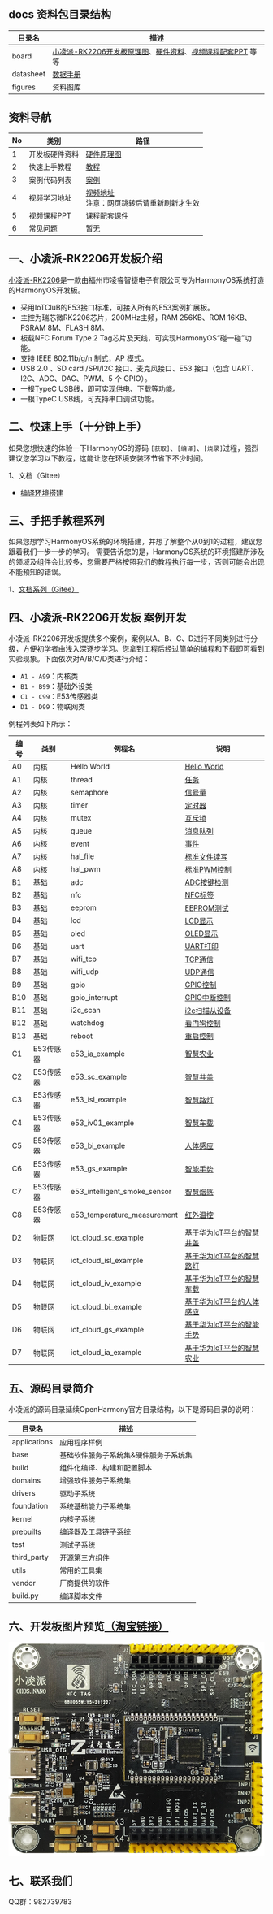 ## docs 资料包目录结构

| 目录名    | 描述                                                                                                                                                                                                                                                                        |
| --------- | --------------------------------------------------------------------------------------------------------------------------------------------------------------------------------------------------------------------------------------------------------------------------- |
| board     | [小凌派-RK2206开发板原理图](/vendor/lockzhiner/rk2206/docs/board/硬件原理图/小凌派开发板原理图/小凌派开发板底板原理图.pdf)、[硬件资料](/vendor/lockzhiner/rk2206/docs/board/硬件原理图/小凌派开发板原理图)、[视频课程配套PPT](/vendor/lockzhiner/rk2206/docs/board/课程配套PPT) 等等 |
| datasheet | [数据手册](/vendor/lockzhiner/rk2206/docs/datasheet)                                                                                                                                                                                                                           |
| figures   | 资料图库                                                                                                                                                                                                                                                                    |

## 资料导航

| No   | 类别           | 路径                                                         |
| ---- | -------------- | ------------------------------------------------------------ |
| 1    | 开发板硬件资料 | [硬件原理图](/vendor/lockzhiner/rk2206/docs/board/硬件原理图) |
| 2    | 快速上手教程   | [教程](/vendor/lockzhiner/rk2206/README_zh.md)               |
| 3    | 案例代码列表   | [案例](/vendor/lockzhiner/rk2206/samples/README_zh.md)       |
| 4    | 视频学习地址   | [视频地址](https://www.bilibili.com/list/1360647720?sid=2088027&desc=1&oid=684096173&bvid=BV1aU4y1m73b)<br>注意：网页跳转后请重新刷新才生效 |
| 5    | 视频课程PPT    | [课程配套课件](/vendor/lockzhiner/rk2206/docs/board/课程配套课件) |
| 6    | 常见问题       | 暂无                                                         |

## 一、小凌派-RK2206开发板介绍

[小凌派-RK2206](https://item.taobao.com/item.htm?id=664707670233)是一款由福州市凌睿智捷电子有限公司专为HarmonyOS系统打造的HarmonyOS开发板。

* 采用IoTCluB的E53接口标准，可接入所有的E53案例扩展板。
* 主控为瑞芯微RK2206芯片，200MHz主频，RAM 256KB、ROM 16KB、PSRAM 8M、FLASH 8M。
* 板载NFC Forum Type 2 Tag芯片及天线，可实现HarmonyOS“碰一碰”功能。
* 支持 IEEE 802.11b/g/n 制式，AP 模式。
* USB 2.0 、SD card /SPI/I2C 接口、麦克风接口、E53 接口（包含 UART、 I2C、ADC、DAC、PWM、5 个 GPIO）。
* 一根TypeC USB线，即可实现供电、下载等功能。
* 一根TypeC USB线，可支持串口调试功能。

## 二、快速上手（十分钟上手）

如果您想快速的体验一下HarmonyOS的源码 `[获取]`、`[编译]`、`[烧录]`过程，强烈建议您学习以下教程，这能让您在环境安装环节省下不少时间。

1、文档（Gitee）

* [编译环境搭建](/vendor/lockzhiner/rk2206/README_zh.md)

## 三、手把手教程系列

如果您想学习HarmonyOS系统的环境搭建，并想了解整个从0到1的过程，建议您跟着我们一步一步的学习。
需要告诉您的是，HarmonyOS系统的环境搭建所涉及的领域及组件会比较多，您需要严格按照我们的教程执行每一步，否则可能会出现不能预知的错误。

1、[文档系列（Gitee）](/vendor/lockzhiner/rk2206/docs/board/课程配套课件)

## 四、小凌派-RK2206开发板 案例开发

小凌派-RK2206开发板提供多个案例，案例以A、B、C、D进行不同类别进行分级，方便初学者由浅入深逐步学习。您拿到工程后经过简单的编程和下载即可看到实验现象。下面依次对A/B/C/D类进行介绍：

* `A1 - A99`：内核类
* `B1 - B99`：基础外设类
* `C1 - C99`：E53传感器类
* `D1 - D99`：物联网类

例程列表如下所示：

| 编号 | 类别      | 例程名                  | 说明                                                                                                       |
| ---- | --------- | ----------------------- | ---------------------------------------------------------------------------------------------------------- |
| A0   | 内核      | Hello World             | [Hello World](/vendor/lockzhiner/rk2206/samples/a0_hello_world/README_zh.md)     |
| A1   | 内核      | thread                  | [任务](/vendor/lockzhiner/rk2206/samples/a1_kernal_task/README_zh.md)                                            |
| A2   | 内核      | semaphore               | [信号量](/vendor/lockzhiner/rk2206/samples/a2_kernel_semaphore/README_zh.md)                                     |
| A3   | 内核      | timer                   | [定时器](/vendor/lockzhiner/rk2206/samples/a3_kernel_timer/README_zh.md)                                         |
| A4   | 内核      | mutex                   | [互斥锁](/vendor/lockzhiner/rk2206/samples/a4_kernel_mutex/README_zh.md)                                         |
| A5   | 内核      | queue                   | [消息队列](/vendor/lockzhiner/rk2206/samples/a5_kernel_queue/README_zh.md)                                       |
| A6   | 内核      | event                   | [事件](/vendor/lockzhiner/rk2206/samples/a6_kernel_event/README_zh.md)                                           |
| A7   | 内核      | hal_file                | [标准文件读写](/vendor/lockzhiner/rk2206/samples/a7_hal_file/README_zh.md) 										|
| A8   | 内核      | hal_pwm                 | [标准PWM控制](/vendor/lockzhiner/rk2206/samples/a8_hal_pwm/README_zh.md) 							|
| B1   | 基础      | adc                     | [ADC按键检测](/vendor/lockzhiner/rk2206/samples/b1_adc/README_zh.md)                                             |
| B2   | 基础      | nfc                     | [NFC标签](/vendor/lockzhiner/rk2206/samples/b2_nfc/README_zh.md)                                                 |
| B3   | 基础      | eeprom                  | [EEPROM测试](/vendor/lockzhiner/rk2206/samples/b3_eeprom/README_zh.md)                                           |
| B4   | 基础      | lcd                     | [LCD显示](/vendor/lockzhiner/rk2206/samples/b4_lcd/README_zh.md)                                                 |
| B5   | 基础      | oled                    | [OLED显示](/vendor/lockzhiner/rk2206/samples/b5_oled/README_zh.md)                                               |
| B6   | 基础      | uart                    | [UART打印](/vendor/lockzhiner/rk2206/samples/b6_uart/README_zh.md)                                               |
| B7   | 基础      | wifi_tcp                | [TCP通信](/vendor/lockzhiner/rk2206/samples/b7_wifi_tcp/README_zh.md)                                            |
| B8   | 基础      | wifi_udp                | [UDP通信](/vendor/lockzhiner/rk2206/samples/b8_wifi_udp/README_zh.md)                                            |
| B9   | 基础      | gpio                    | [GPIO控制](/vendor/lockzhiner/rk2206/samples/b9_gpio/README_zh.md)                                               |
| B10  | 基础      | gpio_interrupt          | [GPIO中断控制](/vendor/lockzhiner/rk2206/samples/b10_gpio_interrupt/README_zh.md)                                |
| B11  | 基础      | i2c_scan                | [i2c扫描从设备](/vendor/lockzhiner/rk2206/samples/b11_i2c_scan/README_zh.md) 									|
| B12  | 基础      | watchdog                | [看门狗控制](/vendor/lockzhiner/rk2206/samples/b12_watchdog/README_zh.md) 										|
| B13  | 基础      | reboot                  | [重启控制](/vendor/lockzhiner/rk2206/samples/b13_reboot/README_zh.md) 											|
| C1   | E53传感器 | e53_ia_example          | [智慧农业](/vendor/lockzhiner/rk2206/samples/c1_e53_intelligent_agriculture/README_zh.md)                        |
| C2   | E53传感器 | e53_sc_example          | [智慧井盖](/vendor/lockzhiner/rk2206/samples/c2_e53_smart_covers/README_zh.md)                                   |
| C3   | E53传感器 | e53_isl_example         | [智慧路灯](/vendor/lockzhiner/rk2206/samples/c3_e53_intelligent_street_lamp/README_zh.md)                        |
| C4   | E53传感器 | e53_iv01_example        | [智慧车载](/vendor/lockzhiner/rk2206/samples/c4_e53_intelligent_vehicle_01/README_zh.md)                         |
| C5   | E53传感器 | e53_bi_example          | [人体感应](/vendor/lockzhiner/rk2206/samples/c5_e53_body_induction/README_zh.md)                                 |
| C6   | E53传感器 | e53_gs_example          | [智能手势](/vendor/lockzhiner/rk2206/samples/c6_e53_gesture_sensor/README_zh.md)                                 |
| C7   | E53传感器 | e53_intelligent_smoke_sensor | [智慧烟感](/vendor/lockzhiner/rk2206/samples/c7_e53_intelligent_smoke_sensor/README_zh.md) 					|
| C8   | E53传感器 | e53_temperature_measurement  | [红外温控](/vendor/lockzhiner/rk2206/samples/c8_e53_temperature_measurement/README_zh.md) 					|
| D2   | 物联网    | iot_cloud_sc_example    | [基于华为IoT平台的智慧井盖](/vendor/lockzhiner/rk2206/samples/d2_iot_cloud_smart_covers/README_zh.md)            |
| D3   | 物联网    | iot_cloud_isl_example   | [基于华为IoT平台的智慧路灯](/vendor/lockzhiner/rk2206/samples/d3_iot_cloud_intelligent_street_lamp/README_zh.md) |
| D4   | 物联网    | iot_cloud_iv_example    | [基于华为IoT平台的智慧车载](/vendor/lockzhiner/rk2206/samples/d4_iot_cloud_intelligent_vehicle/README_zh.md)     |
| D5   | 物联网    | iot_cloud_bi_example    | [基于华为IoT平台的人体感应](/vendor/lockzhiner/rk2206/samples/d5_iot_cloud_body_induction/README_zh.md)          |
| D6   | 物联网    | iot_cloud_gs_example    | [基于华为IoT平台的智能手势](/vendor/lockzhiner/rk2206/samples/d6_iot_cloud_gesture_sensor/README_zh.md)          |
| D7   | 物联网    | iot_cloud_ia_example    | [基于华为IoT平台的智慧农业](/vendor/lockzhiner/rk2206/samples/d7_iot_cloud_intelligent_agriculture/README_zh.md) |

## 五、源码目录简介

小凌派的源码目录延续OpenHarmony官方目录结构，以下是源码目录的说明：

| 目录名       | 描述                                  |
| ------------ | ------------------------------------- |
| applications | 应用程序样例                          |
| base         | 基础软件服务子系统集&硬件服务子系统集 |
| build        | 组件化编译、构建和配置脚本            |
| domains      | 增强软件服务子系统集                  |
| drivers      | 驱动子系统                            |
| foundation   | 系统基础能力子系统集                  |
| kernel       | 内核子系统                            |
| prebuilts    | 编译器及工具链子系统                  |
| test         | 测试子系统                            |
| third_party  | 开源第三方组件                        |
| utils        | 常用的工具集                          |
| vendor       | 厂商提供的软件                        |
| build.py     | 编译脚本文件                          |

## 六、开发板图片预览[（淘宝链接）](https://item.taobao.com/item.htm?id=664707670233)

[![](/vendor/lockzhiner/rk2206/docs/figures/lockzhiner-rk2206.jpg)](https://item.taobao.com/item.htm?id=664707670233)

## 七、联系我们

QQ群：982739783

